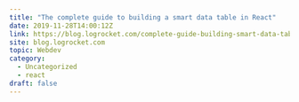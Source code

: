 ```yaml
---
title: "The complete guide to building a smart data table in React"
date: 2019-11-28T14:00:12Z
link: https://blog.logrocket.com/complete-guide-building-smart-data-table-react/?utm_medium=RSS&utm_source=hune
site: blog.logrocket.com
topic: Webdev
category:
  - Uncategorized
  - react
draft: false
---
```

